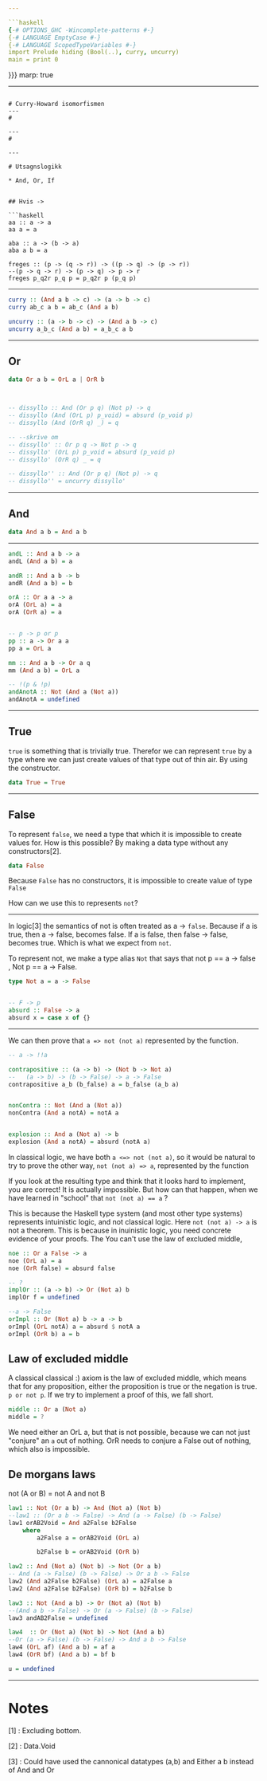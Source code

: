 ```yaml
---

```haskell
{-# OPTIONS_GHC -Wincomplete-patterns #-}
{-# LANGUAGE EmptyCase #-}
{-# LANGUAGE ScopedTypeVariables #-}
import Prelude hiding (Bool(..), curry, uncurry)
main = print 0
```
}}}
marp: true
<!-- paginate: true -->

---
```

# Curry-Howard isomorfismen
---
# 

---
# 

---

# Utsagnslogikk 

* And, Or, If


## Hvis ->

```haskell
aa :: a -> a
aa a = a

aba :: a -> (b -> a)
aba a b = a

freges :: (p -> (q -> r)) -> ((p -> q) -> (p -> r))
--(p -> q -> r) -> (p -> q) -> p -> r
freges p_q2r p_q p = p_q2r p (p_q p)
```


---

```haskell
curry :: (And a b -> c) -> (a -> b -> c)
curry ab_c a b = ab_c (And a b)

uncurry :: (a -> b -> c) -> (And a b -> c)
uncurry a_b_c (And a b) = a_b_c a b
``` 

---

## Or

```haskell
data Or a b = OrL a | OrR b



-- dissyllo :: And (Or p q) (Not p) -> q
-- dissyllo (And (OrL p) p_void) = absurd (p_void p) 
-- dissyllo (And (OrR q) _) = q

-- --skrive om
-- dissyllo' :: Or p q -> Not p -> q
-- dissyllo' (OrL p) p_void = absurd (p_void p) 
-- dissyllo' (OrR q) _ = q

-- dissyllo'' :: And (Or p q) (Not p) -> q
-- dissyllo'' = uncurry dissyllo'

```
---

## And

```haskell
data And a b = And a b
```

---


```haskell
andL :: And a b -> a
andL (And a b) = a

andR :: And a b -> b
andR (And a b) = b

orA :: Or a a -> a
orA (OrL a) = a
orA (OrR a) = a


-- p -> p or p
pp :: a -> Or a a
pp a = OrL a

mm :: And a b -> Or a q
mm (And a b) = OrL a

-- !(p & !p) 
andAnotA :: Not (And a (Not a))
andAnotA = undefined
```
---
## True

`true` is something that is trivially true.
Therefor we can represent `true` by a type where we can just create values of that type out of thin air.
By using the constructor.

```haskell
data True = True
```
---
## False

To represent `false`, we need a type that which it is impossible to create values for.
How is this possible?
By making a data type without any constructors[2].

```haskell
data False
```

Because `False` has no constructors, it is impossible to create value of type `False`

How can we use this to represents `not`?

---

In logic[3] the semantics of not is often treated as a -> `false`.
Because if a is true, then a -> false, becomes false.
If a is false, then false -> false, becomes true. Which is what we expect from `not`.

To represent not, we make a type alias `Not` that says that not p == a -> false , Not p == a -> False.

```haskell
type Not a = a -> False


-- F -> p
absurd :: False -> a
absurd x = case x of {}
```

---

We can then prove that `a => not (not a)` represented by the function.

```haskell
-- a -> !!a

contrapositive :: (a -> b) -> (Not b -> Not a)
--   (a -> b) -> (b -> False) -> a -> False
contrapositive a_b (b_false) a = b_false (a_b a)


nonContra :: Not (And a (Not a))
nonContra (And a notA) = notA a


explosion :: And a (Not a) -> b
explosion (And a notA) = absurd (notA a)


```

In classical logic, we have both `a <=> not (not a)`, so it would be natural to try to prove the other way,
`not (not a) => a`, represented by the function



If you look at the resulting type and think that it looks hard to implement, you are correct!
It is actually impossible.
But how can that happen, when we have learned in "school" that `not (not a) == a` ?

This is because the Haskell type system (and most other type systems) represents intuinistic logic, and not classical logic.
Here `not (not a) -> a` is not a theorem.
This is because in inuinistic logic, you need concrete evidence of your proofs.
The You can't use the law of excluded middle,



```haskell
noe :: Or a False -> a
noe (OrL a) = a
noe (OrR false) = absurd false
```

```haskell
-- ?
implOr :: (a -> b) -> Or (Not a) b
implOr f = undefined

--a -> False
orImpl :: Or (Not a) b -> a -> b
orImpl (OrL notA) a = absurd $ notA a
orImpl (OrR b) a = b
```



## Law of excluded middle

A classical classical :) axiom is the law of excluded middle, which means that for any proposition, either the proposition is true or the negation is true.
`p or not p`.
If we try to implement a proof of this, we fall short.

```haskell
middle :: Or a (Not a)
middle = ?
```

We need either an
OrL a, but that is not possible, because we can not just "conjure" an `a` out of nothing.
OrR needs to conjure a False out of nothing, which also is impossible.

## De morgans laws

not (A or B) = not A and not B

```haskell
law1 :: Not (Or a b) -> And (Not a) (Not b)
--law1 :: (Or a b -> False) -> And (a -> False) (b -> False)
law1 orAB2Void = And a2False b2False
    where
        a2False a = orAB2Void (OrL a) 

        b2False b = orAB2Void (OrR b) 

law2 :: And (Not a) (Not b) -> Not (Or a b)
-- And (a -> False) (b -> False) -> Or a b -> False
law2 (And a2False b2False) (OrL a) = a2False a
law2 (And a2False b2False) (OrR b) = b2False b

law3 :: Not (And a b) -> Or (Not a) (Not b)
--(And a b -> False) -> Or (a -> False) (b -> False)
law3 andAB2False = undefined

law4  :: Or (Not a) (Not b) -> Not (And a b)
--Or (a -> False) (b -> False) -> And a b -> False
law4 (OrL af) (And a b) = af a
law4 (OrR bf) (And a b) = bf b

u = undefined

```
---
# Notes

[1] : Excluding bottom.

[2] : Data.Void

[3] : Could have used the cannonical datatypes (a,b) and Either a b instead of And and Or


